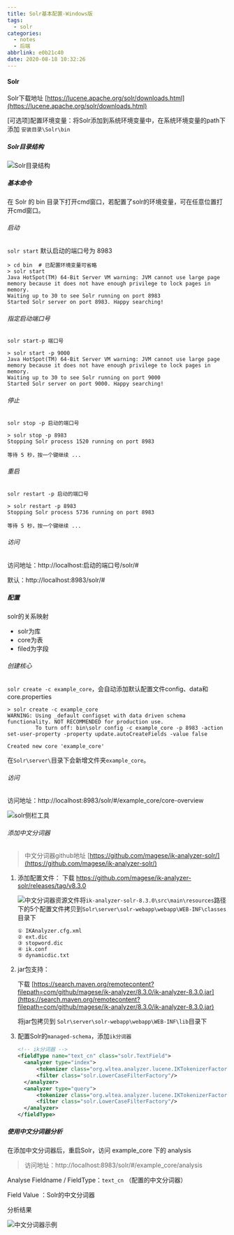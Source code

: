 ```yaml
---
title: Solr基本配置-Windows版
tags:
  - solr
categories:
  - notes
  - 后端
abbrlink: e0b21c40
date: 2020-08-18 10:32:26
---
```


#### Solr

Solr下载地址 [https://lucene.apache.org/solr/downloads.html](https://lucene.apache.org/solr/downloads.html)

[可选项]配置环境变量：将Solr添加到系统环境变量中，在系统环境变量的path下添加 `安装目录\Solr\bin`

##### Solr目录结构

![Solr目录结构](https://gitee.com/lao-biao/Pictures/raw/master/Solr/solr目录结构.png)

<!--more-->

##### 基本命令

在 Solr 的 bin 目录下打开cmd窗口，若配置了solr的环境变量，可在任意位置打开cmd窗口。

###### 启动 

`solr start` 默认启动的端口号为 8983

```shell
> cd bin  # 已配置环境变量可省略
> solr start
Java HotSpot(TM) 64-Bit Server VM warning: JVM cannot use large page memory because it does not have enough privilege to lock pages in memory.
Waiting up to 30 to see Solr running on port 8983
Started Solr server on port 8983. Happy searching!
```

###### 指定启动端口号 

`solr start-p 端口号`

```shell
> solr start -p 9000
Java HotSpot(TM) 64-Bit Server VM warning: JVM cannot use large page memory because it does not have enough privilege to lock pages in memory.
Waiting up to 30 to see Solr running on port 9000
Started Solr server on port 9000. Happy searching!
```

###### 停止 

`solr stop -p 启动的端口号`   

```shell
> solr stop -p 8983
Stopping Solr process 1520 running on port 8983

等待 5 秒，按一个键继续 ...
```

###### 重启

`solr restart -p 启动的端口号`

```shell
> solr restart -p 8983
Stopping Solr process 5736 running on port 8983

等待 5 秒，按一个键继续 ...
```

###### 访问

访问地址：http://localhost:启动的端口号/solr/#

默认：http://localhost:8983/solr/#

##### 配置

solr的关系映射

- solr为库
- core为表
- filed为字段

###### 创建核心

 `solr create -c example_core`，会自动添加默认配置文件config、data和core.properties

```shell
> solr create -c example_core
WARNING: Using _default configset with data driven schema functionality. NOT RECOMMENDED for production use.
         To turn off: bin\solr config -c example_core -p 8983 -action set-user-property -property update.autoCreateFields -value false

Created new core 'example_core'
```

在`Solr\server\`目录下会新增文件夹`example_core`。

###### 访问

访问地址：http://localhost:8983/solr/#/example_core/core-overview

![solr侧栏工具](https://gitee.com/lao-biao/Pictures/raw/master/Solr/solr%E4%BE%A7%E6%A0%8F%E5%B7%A5%E5%85%B7.png)

###### 添加中文分词器

> 中文分词器github地址 [https://github.com/magese/ik-analyzer-solr/](https://github.com/magese/ik-analyzer-solr/)

1. 添加配置文件：
   下载 https://github.com/magese/ik-analyzer-solr/releases/tag/v8.3.0

   ![中文分词器资源文件](https://gitee.com/lao-biao/Pictures/raw/master/Solr/%E4%B8%AD%E6%96%87%E5%88%86%E8%AF%8D%E5%99%A8%E8%B5%84%E6%BA%90%E6%96%87%E4%BB%B6.png)将`ik-analyzer-solr-8.3.0\src\main\resources`路径下的5个配置文件拷贝到`Solr\server\solr-webapp\webapp\WEB-INF\classes`目录下

   ```shell
   ① IKAnalyzer.cfg.xml
   ② ext.dic
   ③ stopword.dic
   ④ ik.conf
   ⑤ dynamicdic.txt
   ```

2. jar包支持：

   下载 [https://search.maven.org/remotecontent?filepath=com/github/magese/ik-analyzer/8.3.0/ik-analyzer-8.3.0.jar](https://search.maven.org/remotecontent?filepath=com/github/magese/ik-analyzer/8.3.0/ik-analyzer-8.3.0.jar)

   将jar包拷贝到 `Solr\server\solr-webapp\webapp\WEB-INF\lib`目录下

3. 配置Solr的`managed-schema`，添加`ik分词器`

   ```xml
   <!-- ik分词器 -->
   <fieldType name="text_cn" class="solr.TextField">
     <analyzer type="index">
         <tokenizer class="org.wltea.analyzer.lucene.IKTokenizerFactory" useSmart="false" conf="ik.conf"/>
         <filter class="solr.LowerCaseFilterFactory"/>
     </analyzer>
     <analyzer type="query">
         <tokenizer class="org.wltea.analyzer.lucene.IKTokenizerFactory" useSmart="true" conf="ik.conf"/>
         <filter class="solr.LowerCaseFilterFactory"/>
     </analyzer>
   </fieldType>
   ```

##### 使用中文分词器分析

在添加中文分词器后，重启Solr，访问 example_core 下的 analysis

> 访问地址：http://localhost:8983/solr/#/example_core/analysis

Analyse Fieldname / FieldType：`text_cn`	（配置的中文分词器）

Field Value ：Solr的中文分词器

分析结果

![中文分词器示例](https://gitee.com/lao-biao/Pictures/raw/master/Solr/%E4%B8%AD%E6%96%87%E5%88%86%E8%AF%8D%E5%99%A8%E7%A4%BA%E4%BE%8B.png)

